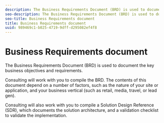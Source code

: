 ```yaml
---
description: The Business Requirements Document (BRD) is used to document the key business objectives and requirements.
seo-description: The Business Requirements Document (BRD) is used to document the key business objectives and requirements.
seo-title: Business Requirements document
title: Business Requirements document
uuid: 989469c1-b025-4719-9dff-d295082ef4f8
---
```


# Business Requirements document

The Business Requirements Document (BRD) is used to document the key business objectives and requirements.

Consulting will work with you to compile the BRD. The contents of this document depend on a number of factors, such as the nature of your site or application, and your business vertical (such as retail, media, travel, or lead gen).

Consulting will also work with you to compile a Solution Design Reference (SDR), which documents the solution architecture, and a validation checklist to validate the implementation. 
